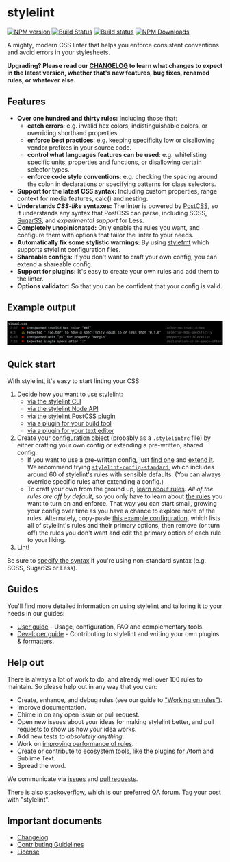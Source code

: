# stylelint

[![NPM version](http://img.shields.io/npm/v/stylelint.svg)](https://www.npmjs.org/package/stylelint) [![Build Status](https://travis-ci.org/stylelint/stylelint.svg?branch=master)](https://travis-ci.org/stylelint/stylelint) [![Build status](https://ci.appveyor.com/api/projects/status/wwajr0886e00g8je/branch/master?svg=true)](https://ci.appveyor.com/project/stylelint/stylelint/branch/master) [![NPM Downloads](https://img.shields.io/npm/dm/stylelint.svg)](https://www.npmjs.org/package/stylelint)

A mighty, modern CSS linter that helps you enforce consistent conventions and avoid errors in your stylesheets.

**Upgrading? Please read our [CHANGELOG](CHANGELOG.md) to learn what changes to expect in the latest version, whether that's new features, bug fixes, renamed rules, or whatever else.**

## Features

- **Over one hundred and thirty rules:** Including those that:
  - **catch errors**: e.g. invalid hex colors, indistinguishable colors, or overriding shorthand properties.
  - **enforce best practices**: e.g. keeping specificity low or disallowing vendor prefixes in your source code.
  - **control what languages features can be used**: e.g. whitelisting specific units, properties and functions, or disallowing certain selector types.
  - **enforce code style conventions**: e.g. checking the spacing around the colon in declarations or specifying patterns for class selectors.
- **Support for the latest CSS syntax:** Including custom properties, range context for media features, calc() and nesting.
- **Understands *CSS-like* syntaxes:** The linter is powered by [PostCSS](https://github.com/postcss/postcss), so it understands any syntax that PostCSS can parse, including SCSS, [SugarSS](https://github.com/postcss/sugarss), and *experimental support* for Less.
- **Completely unopinionated:** Only enable the rules you want, and configure them with options that tailor the linter to your needs.
- **Automatically fix some stylistic warnings:** By using [stylefmt](https://github.com/morishitter/stylefmt) which supports stylelint configuration files.
- **Shareable configs:** If you don't want to craft your own config, you can extend a shareable config.
- **Support for plugins:** It's easy to create your own rules and add them to the linter.
- **Options validator:** So that you can be confident that your config is valid.

## Example output

![Example](https://github.com/stylelint/stylelint/raw/master/example.png?raw=true)

## Quick start

With stylelint, it's easy to start linting your CSS:

1. Decide how you want to use stylelint:
    - [via the stylelint CLI](/docs/user-guide/cli.md)
    - [via the stylelint Node API](/docs/user-guide/node-api.md)
    - [via the stylelint PostCSS plugin](/docs/user-guide/postcss-plugin.md)
    - [via a plugin for your build tool](/docs/user-guide/complementary-tools.md#build-tool-plugins)
    - [via a plugin for your text editor](/docs/user-guide/complementary-tools.md#editor-plugins)
2. Create your [configuration object](/docs/user-guide/configuration.md) (probably as a `.stylelintrc` file) by either crafting your own config or extending a pre-written, shared config.
    - If you want to use a pre-written config, just [find one](https://www.npmjs.com/browse/keyword/stylelint-config) and [extend it](/docs/user-guide/configuration.md#extends). We recommend trying [`stylelint-config-standard`](https://github.com/stylelint/stylelint-config-standard), which includes around 60 of stylelint's rules with sensible defaults. (You can always override specific rules after extending a config.)
    - To craft your own from the ground up, [learn about rules](/docs/user-guide/about-rules.md). *All of the rules are off by default*, so you only have to learn about [the rules](/docs/user-guide/rules.md) you want to turn on and enforce. That way you can start small, growing your config over time as you have a chance to explore more of the rules. Alternately, copy-paste [this example configuration](/docs/user-guide/example-config.md), which lists all of stylelint's rules and their primary options, then remove (or turn off) the rules you don't want and edit the primary option of each rule to your liking.
3. Lint!

Be sure to [specify the syntax](/docs/user-guide/css-processors.md#parsing-non-standard-syntax) if you're using non-standard syntax (e.g. SCSS, SugarSS or Less).

## Guides

You'll find more detailed information on using stylelint and tailoring it to your needs in our guides:

- [User guide](docs/user-guide.md) - Usage, configuration, FAQ and complementary tools.
- [Developer guide](docs/developer-guide.md) - Contributing to stylelint and writing your own plugins & formatters.

## Help out

There is always a lot of work to do, and already well over 100 rules to maintain. So please help out in any way that you can:

- Create, enhance, and debug rules (see our guide to ["Working on rules"](docs/developer-guide/rules.md)).
- Improve documentation.
- Chime in on any open issue or pull request.
- Open new issues about your ideas for making stylelint better, and pull requests to show us how your idea works.
- Add new tests to *absolutely anything*.
- Work on [improving performance of rules](docs/developer-guide/benchmarks.md).
- Create or contribute to ecosystem tools, like the plugins for Atom and Sublime Text.
- Spread the word.

We communicate via [issues](https://github.com/stylelint/stylelint/issues) and [pull requests](https://github.com/stylelint/stylelint/pulls).

There is also [stackoverflow](http://stackoverflow.com/questions/tagged/stylelint), which is our preferred QA forum. Tag your post with "stylelint".

## Important documents

- [Changelog](CHANGELOG.md)
- [Contributing Guidelines](CONTRIBUTING.md)
- [License](https://raw.githubusercontent.com/stylelint/stylelint/master/LICENSE)
